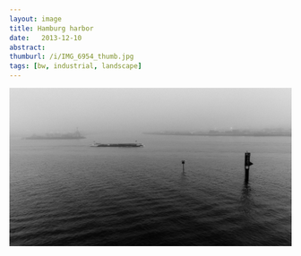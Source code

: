 ```yaml
---
layout: image
title: Hamburg harbor
date:   2013-12-10
abstract: 
thumburl: /i/IMG_6954_thumb.jpg
tags: [bw, industrial, landscape]
---
```

![](/i/IMG_6954.jpg)

